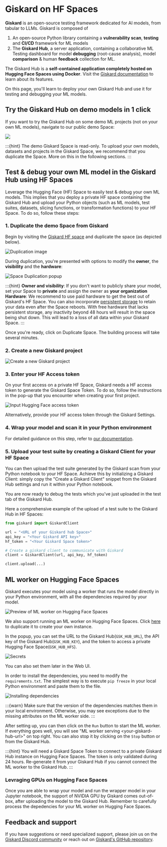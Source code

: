 # Giskard on HF Spaces

**Giskard** is an open-source testing framework dedicated for AI models, from tabular to LLMs. Giskard is composed of 
1. An open-source Python library containing a **vulnerability scan**, **testing** and **CI/CD** framework for ML models
2. The **Giskard Hub**, a server application, containing a collaborative ML Testing dashboard for model **debugging** (root-cause analysis), model **comparison** & human **feedback** collection for ML.

The Giskard Hub is a **self-contained application completely hosted on Hugging Face Spaces using Docker**. Visit the [Giskard documentation](https://docs.giskard.ai) to learn about its features.

On this page, you'll learn to deploy your own Giskard Hub and use it for testing and debugging your ML models. 

<div class="flex justify-center">

</div>

## Try the Giskard Hub on demo models in 1 click

If you want to try the Giskard Hub on some demo ML projects (not on your own ML models), navigate to our public demo Space:

<a  href="https://huggingface.co/spaces/giskardai/giskard">
    <img src="https://huggingface.co/datasets/huggingface/badges/raw/main/open-in-hf-spaces-lg.svg" />
</a>

:::{hint}
The demo Giskard Space is read-only. To upload your own models, datasets and projects in the Giskard Space, we recommend that you duplicate the Space. More on this in the following sections. 
:::

## Test & debug your own ML model in the Giskard Hub using HF Spaces

Leverage the Hugging Face (HF) Space to easily test & debug your own ML models. This implies that you deploy a private HF space containing the Giskard Hub and upload your Python objects (such as ML models, test suites, datasets, slicing functions, or transformation functions) to your HF Space. To do so, follow these steps:

### 1. Duplicate the demo Space from Giskard
Begin by visiting the [Giskard HF space](https://huggingface.co/spaces/giskardai/giskard) and duplicate the space (as depicted below).

![Duplication image](../../assets/integrations/hfs/duplicate_this_space.png)

During duplication, you're presented with options to modify the **owner**, the **visibility** and the **hardware**:

![Space Duplication popup](../../assets/integrations/hfs/paid_tier.png)

:::{hint}
**Owner and visibility**:
If you don't want to publicly share your model, set your Space to **private** and assign the owner as **your organization**
**Hardware**:
We recommend to use paid hardware to get the best out of Giskard's HF Space. You can also incorporate [persistent storage](https://huggingface.co/docs/hub/spaces-storage) to retain your data even after the Space reboots. With free hardware that lacks persistent storage, any inactivity beyond 48 hours will result in the space being shut down. This will lead to a loss of all data within your Giskard Space.
:::

Once you're ready, click on Duplicate Space. The building process will take several minutes.

### 2. Create a new Giskard project

![Create a new Giskard project](../../assets/create_project.gif)

### 3. Enter your HF Access token

On your first access on a private HF Space, Giskard needs a HF access token to generate the Giskard Space Token. To do so, follow the instructions in the pop-up that you encounter when creating your first project.

![Input Hugging Face access token](../../assets/integrations/hfs/input_hf_access_token.png)

Alternatively, provide your HF access token through the Giskard Settings.

### 4. Wrap your model and scan it in your Python environment

For detailed guidance on this step, refer to [our documentation](https://docs.giskard.ai/en/latest/guides/scan/index.html).

### 5. Upload your test suite by creating a Giskard Client for your HF Space

You can then upload the test suite generated by the Giskard scan from your Python notebook to your HF Space. Achieve this by initializing a Giskard Client: simply copy the "Create a Giskard Client" snippet from the Giskard Hub settings and run it within your Python notebook.

You are now ready to debug the tests which you've just uploaded in the test tab of the Giskard Hub.

Here a comprehensive example of the upload of a test suite to the Giskard Hub in HF Spaces:

```python
from giskard import GiskardClient

url = "<URL of your Giskard hub Space>"
api_key = "<Your Giskard API key>"
hf_token = "<Your Giskard Space token>"

# Create a giskard client to communicate with Giskard
client = GiskardClient(url, api_key, hf_token)

client.upload(...)
```

## ML worker on Hugging Face Spaces

Giskard executes your model using a worker that runs the model directly in your Python environment, with all the dependencies required by your model.

![Preview of ML worker on Hugging Face Spaces](../../assets/integrations/hfs/mlworker-hfs.png)

We also support running an ML worker on Hugging Face Spaces. Click [here](https://huggingface.co/spaces/giskardai/ml-worker?duplicate=true) to duplicate it to create your own instance.

In the popup, you can set the URL to the Giskard Hub(`GSK_HUB_URL`), the API key of the Giskard Hub(`GSK_HUB_KEY`), and the token to access a private Hugging Face Space(`GSK_HUB_HFS`).

![Secrets](../../assets/integrations/hfs/mlworker-hfs-secrets.png)

You can also set them later in the Web UI.

In order to install the dependencies, you need to modify the `requirements.txt`. The simplest way is to execute `pip freeze` in your local Python environment and paste them to the file.

![Installing dependencies](../../assets/integrations/hfs/mlworker-hfs-deps.png)

:::{warn}
Make sure that the version of the dependencies matches them in your local environment. Otherwise, you may see exceptions due to the missing attributes on the ML worker side.
:::

After setting up, you can then click on the `Run` button to start the  ML worker. If everything goes well, you will see "ML worker serving \<your-giskard-hub-url\>" on top right. You can also stop it by clicking on the `Stop` button or from the Giskard Hub.

:::{hint}
You will need a Giskard Space Token to connect to a private Giskard Hub instance on Hugging Face Spaces. The token is only validated during 24 hours. Re-generate it from your Giskard Hub if you cannot connect the ML worker to the Giskard Hub.
:::

### Levraging GPUs on Hugging Face Spaces

Once you are able to wrap your model and run the wrapper model in your Jupyter notebook, the support of NVIDIA GPU by Giskard comes out-of-box, after uploading the model to the Giskard Hub. Remember to carefully process the depedencies for your ML worker on Hugging Face Spaces.

## Feedback and support

If you have suggestions or need specialized support, please join us on the [Giskard Discord community](https://discord.gg/ABvfpbu69R) or reach out on [Giskard's GitHub repository](https://github.com/Giskard-AI/giskard).
